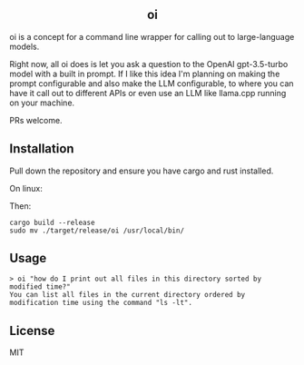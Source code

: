 <h2 align="center">
  oi
</h2>

oi is a concept for a command line wrapper for calling out to large-language
models.

Right now, all oi does is let you ask a question to the OpenAI gpt-3.5-turbo
model with a built in prompt. If I like this idea I'm planning on making the
prompt configurable and also make the LLM configurable, to where you can have it
call out to different APIs or even use an LLM like llama.cpp running on your
machine.

PRs welcome.

## Installation

Pull down the repository and ensure you have cargo and rust installed.

On linux:

Then:

```
cargo build --release
sudo mv ./target/release/oi /usr/local/bin/
```

## Usage

```
> oi "how do I print out all files in this directory sorted by modified time?"
You can list all files in the current directory ordered by modification time using the command "ls -lt".
```

## License

MIT
